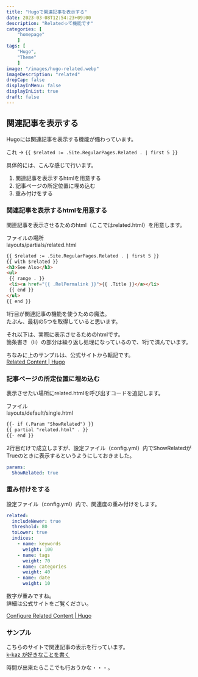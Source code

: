 ```yaml
---
title: "Hugoで関連記事を表示する"
date: 2023-03-08T12:54:23+09:00
description: "Relatedって機能です"
categories: [
    "homepage"
    ]
tags: [
    "Hugo",
    "Theme"
    ]
image: "/images/hugo-related.webp"
imageDescription: "related"
dropCap: false
displayInMenu: false
displayInList: true
draft: false
---
```

## 関連記事を表示する

Hugoには関連記事を表示する機能が備わっています。  

これ → `{{ $related := .Site.RegularPages.Related . | first 5 }}`  

具体的には、こんな感じで行います。  

1. 関連記事を表示するhtmlを用意する
1. 記事ページの所定位置に埋め込む
1. 重み付けをする

### 関連記事を表示するhtmlを用意する

関連記事を表示させるためのhtml（ここではrelated.html）を用意します。  

ファイルの場所  
layouts/partials/related.html  
```html
{{ $related := .Site.RegularPages.Related . | first 5 }}
{{ with $related }}
<h3>See Also</h3>
<ul>
 {{ range . }}
 <li><a href="{{ .RelPermalink }}">{{ .Title }}</a></li>
 {{ end }}
</ul>
{{ end }}
```

1行目が関連記事の機能を使うための魔法。  
たぶん、最初の5つを取得していると思います。  

それ以下は、実際に表示させるためのhtmlです。  
箇条書き（li）の部分は繰り返し処理になっているので、1行で済んでいます。  

ちなみに上のサンプルは、公式サイトから転記です。  
[Related Content | Hugo](https://gohugo.io/content-management/related/#list-related-content)  

### 記事ページの所定位置に埋め込む

表示させたい場所にrelated.htmlを呼び出すコードを追記します。  

ファイル  
layouts/default/single.html  
```html
{{- if (.Param "ShowRelated") }}
{{ partial "related.html" . }}
{{- end }}
```

2行目だけで成立しますが、設定ファイル（config.yml）内でShowRelatedがTrueのときに表示するというようにしておきました。  
```yml
params:
  ShowRelated: true
```

### 重み付けをする

設定ファイル（config.yml）内で、関連度の重み付けをします。  
```yml
related:
  includeNewer: true
  threshold: 80
  toLower: true
  indices:
    - name: keywords
      weight: 100
    - name: tags
      weight: 70
    - name: categories
      weight: 40
    - name: date
      weight: 10
```

数字が重みですね。  
詳細は公式サイトをご覧ください。

[Configure Related Content | Hugo](https://gohugo.io/content-management/related/#default-configuration)  

### サンプル

こちらのサイトで関連記事の表示を行っています。  
[k-kaz が好きなことを書く](https://k-kaz.net/blog2/)  

時間が出来たらここでも行おうかな・・・。  
